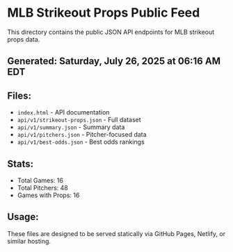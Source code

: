 # MLB Strikeout Props Public Feed

This directory contains the public JSON API endpoints for MLB strikeout props data.

## Generated: Saturday, July 26, 2025 at 06:16 AM EDT

## Files:
- `index.html` - API documentation
- `api/v1/strikeout-props.json` - Full dataset
- `api/v1/summary.json` - Summary data
- `api/v1/pitchers.json` - Pitcher-focused data  
- `api/v1/best-odds.json` - Best odds rankings

## Stats:
- Total Games: 16
- Total Pitchers: 48
- Games with Props: 16

## Usage:
These files are designed to be served statically via GitHub Pages, Netlify, or similar hosting.
